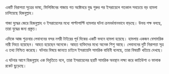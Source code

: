 একটি নিরাপত্তা সূত্রের ভাষ্য, ফিলিস্তিনের গাজায় গত অক্টোবরে যুদ্ধ শুরুর পর ইসরায়েলে গতকাল সবচেয়ে বড় হামলা চালিয়েছে হিজবুল্লাহ।

গাজা যুদ্ধের জেরে হিজবুল্লাহ ও ইসরায়েলের মধ্যে পাল্টাপাল্টি হামলার ঘটনা ক্রমবর্ধমানভাবে বাড়ছে। উভয় পক্ষ বলছে, তারা যুদ্ধের জন্য প্রস্তুত।

এদিকে আজ শুক্রবার লেবাননের বন্দর নগরী টাইরের পূর্ব দিকের একটি ভবনে হামলা হয়েছে। হামলায় একজন বেসামরিক নারী নিহত হয়েছেন। আহত হয়েছেন অনেকে। আহত ব্যক্তিদের মধ্যে অনেক শিশু আছে। লেবাননের দুটি নিরাপত্তা সূত্র এ তথ্য নিশ্চিত করেছে। ঘটনার বিষয়ে জানতে চাইলে ইসরায়েলি সামরিক বাহিনী বলেছে, তারা বিষয়টি খতিয়ে দেখছে।

এ ঘটনার আগে হিজবুল্লাহ এক বিবৃতিতে বলে, তারা ইসরায়েলের ছয়টি সামরিক অবস্থান লক্ষ্য করে কাতিউশা ও ফালাক রকেট ছুড়েছে।
